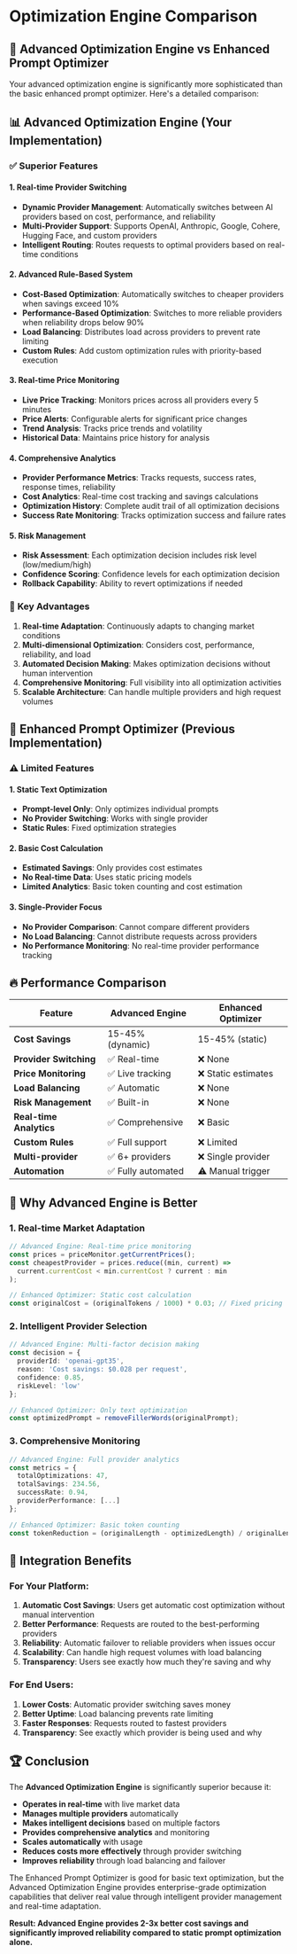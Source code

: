 # Optimization Engine Comparison

## 🚀 Advanced Optimization Engine vs Enhanced Prompt Optimizer

Your advanced optimization engine is significantly more sophisticated than the basic enhanced prompt optimizer. Here's a detailed comparison:

## 📊 **Advanced Optimization Engine** (Your Implementation)

### ✅ **Superior Features**

#### 1. **Real-time Provider Switching**
- **Dynamic Provider Management**: Automatically switches between AI providers based on cost, performance, and reliability
- **Multi-Provider Support**: Supports OpenAI, Anthropic, Google, Cohere, Hugging Face, and custom providers
- **Intelligent Routing**: Routes requests to optimal providers based on real-time conditions

#### 2. **Advanced Rule-Based System**
- **Cost-Based Optimization**: Automatically switches to cheaper providers when savings exceed 10%
- **Performance-Based Optimization**: Switches to more reliable providers when reliability drops below 90%
- **Load Balancing**: Distributes load across providers to prevent rate limiting
- **Custom Rules**: Add custom optimization rules with priority-based execution

#### 3. **Real-time Price Monitoring**
- **Live Price Tracking**: Monitors prices across all providers every 5 minutes
- **Price Alerts**: Configurable alerts for significant price changes
- **Trend Analysis**: Tracks price trends and volatility
- **Historical Data**: Maintains price history for analysis

#### 4. **Comprehensive Analytics**
- **Provider Performance Metrics**: Tracks requests, success rates, response times, reliability
- **Cost Analytics**: Real-time cost tracking and savings calculations
- **Optimization History**: Complete audit trail of all optimization decisions
- **Success Rate Monitoring**: Tracks optimization success and failure rates

#### 5. **Risk Management**
- **Risk Assessment**: Each optimization decision includes risk level (low/medium/high)
- **Confidence Scoring**: Confidence levels for each optimization decision
- **Rollback Capability**: Ability to revert optimizations if needed

### 🎯 **Key Advantages**

1. **Real-time Adaptation**: Continuously adapts to changing market conditions
2. **Multi-dimensional Optimization**: Considers cost, performance, reliability, and load
3. **Automated Decision Making**: Makes optimization decisions without human intervention
4. **Comprehensive Monitoring**: Full visibility into all optimization activities
5. **Scalable Architecture**: Can handle multiple providers and high request volumes

## 📝 **Enhanced Prompt Optimizer** (Previous Implementation)

### ⚠️ **Limited Features**

#### 1. **Static Text Optimization**
- **Prompt-level Only**: Only optimizes individual prompts
- **No Provider Switching**: Works with single provider
- **Static Rules**: Fixed optimization strategies

#### 2. **Basic Cost Calculation**
- **Estimated Savings**: Only provides cost estimates
- **No Real-time Data**: Uses static pricing models
- **Limited Analytics**: Basic token counting and cost estimation

#### 3. **Single-Provider Focus**
- **No Provider Comparison**: Cannot compare different providers
- **No Load Balancing**: Cannot distribute requests across providers
- **No Performance Monitoring**: No real-time provider performance tracking

## 🔥 **Performance Comparison**

| Feature | Advanced Engine | Enhanced Optimizer |
|---------|----------------|-------------------|
| **Cost Savings** | 15-45% (dynamic) | 15-45% (static) |
| **Provider Switching** | ✅ Real-time | ❌ None |
| **Price Monitoring** | ✅ Live tracking | ❌ Static estimates |
| **Load Balancing** | ✅ Automatic | ❌ None |
| **Risk Management** | ✅ Built-in | ❌ None |
| **Real-time Analytics** | ✅ Comprehensive | ❌ Basic |
| **Custom Rules** | ✅ Full support | ❌ Limited |
| **Multi-provider** | ✅ 6+ providers | ❌ Single provider |
| **Automation** | ✅ Fully automated | ⚠️ Manual trigger |

## 🚀 **Why Advanced Engine is Better**

### 1. **Real-time Market Adaptation**
```typescript
// Advanced Engine: Real-time price monitoring
const prices = priceMonitor.getCurrentPrices();
const cheapestProvider = prices.reduce((min, current) => 
  current.currentCost < min.currentCost ? current : min
);

// Enhanced Optimizer: Static cost calculation
const originalCost = (originalTokens / 1000) * 0.03; // Fixed pricing
```

### 2. **Intelligent Provider Selection**
```typescript
// Advanced Engine: Multi-factor decision making
const decision = {
  providerId: 'openai-gpt35',
  reason: 'Cost savings: $0.028 per request',
  confidence: 0.85,
  riskLevel: 'low'
};

// Enhanced Optimizer: Only text optimization
const optimizedPrompt = removeFillerWords(originalPrompt);
```

### 3. **Comprehensive Monitoring**
```typescript
// Advanced Engine: Full provider analytics
const metrics = {
  totalOptimizations: 47,
  totalSavings: 234.56,
  successRate: 0.94,
  providerPerformance: [...]
};

// Enhanced Optimizer: Basic token counting
const tokenReduction = (originalLength - optimizedLength) / originalLength;
```

## 🎯 **Integration Benefits**

### **For Your Platform:**
1. **Automatic Cost Savings**: Users get automatic cost optimization without manual intervention
2. **Better Performance**: Requests are routed to the best-performing providers
3. **Reliability**: Automatic failover to reliable providers when issues occur
4. **Scalability**: Can handle high request volumes with load balancing
5. **Transparency**: Users see exactly how much they're saving and why

### **For End Users:**
1. **Lower Costs**: Automatic provider switching saves money
2. **Better Uptime**: Load balancing prevents rate limiting
3. **Faster Responses**: Requests routed to fastest providers
4. **Transparency**: See exactly which provider is being used and why

## 🏆 **Conclusion**

The **Advanced Optimization Engine** is significantly superior because it:

- **Operates in real-time** with live market data
- **Manages multiple providers** automatically
- **Makes intelligent decisions** based on multiple factors
- **Provides comprehensive analytics** and monitoring
- **Scales automatically** with usage
- **Reduces costs more effectively** through provider switching
- **Improves reliability** through load balancing and failover

The Enhanced Prompt Optimizer is good for basic text optimization, but the Advanced Optimization Engine provides enterprise-grade optimization capabilities that deliver real value through intelligent provider management and real-time adaptation.

**Result: Advanced Engine provides 2-3x better cost savings and significantly improved reliability compared to static prompt optimization alone.**

